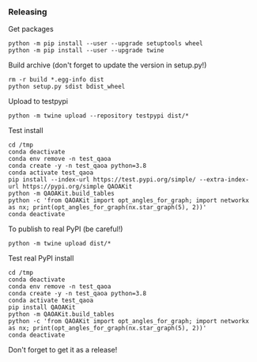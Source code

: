 ### Releasing

Get packages
```
python -m pip install --user --upgrade setuptools wheel
python -m pip install --user --upgrade twine
```

Build archive (don't forget to update the version in setup.py!)
```
rm -r build *.egg-info dist
python setup.py sdist bdist_wheel
```
Upload to testpypi
```
python -m twine upload --repository testpypi dist/*
```
Test install
```
cd /tmp
conda deactivate
conda env remove -n test_qaoa
conda create -y -n test_qaoa python=3.8
conda activate test_qaoa
pip install --index-url https://test.pypi.org/simple/ --extra-index-url https://pypi.org/simple QAOAKit
python -m QAOAKit.build_tables
python -c 'from QAOAKit import opt_angles_for_graph; import networkx as nx; print(opt_angles_for_graph(nx.star_graph(5), 2))'
conda deactivate
```

To publish to real PyPI (be careful!)
```
python -m twine upload dist/*
```

Test real PyPI install
```
cd /tmp
conda deactivate
conda env remove -n test_qaoa
conda create -y -n test_qaoa python=3.8
conda activate test_qaoa
pip install QAOAKit
python -m QAOAKit.build_tables
python -c 'from QAOAKit import opt_angles_for_graph; import networkx as nx; print(opt_angles_for_graph(nx.star_graph(5), 2))'
conda deactivate
```

Don't forget to get it as a release!

